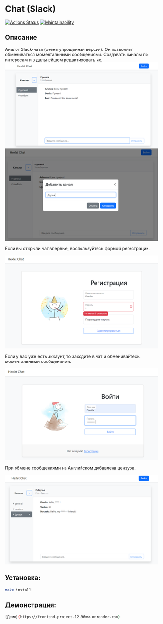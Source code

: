 # Chat (Slack)
[![Actions Status](https://github.com/Darkon96/frontend-project-12/actions/workflows/hexlet-check.yml/badge.svg)](https://github.com/Darkon96/frontend-project-12/actions)
[![Maintainability](https://api.codeclimate.com/v1/badges/9f2a15e7a370c3add7bd/maintainability)](https://codeclimate.com/github/Darkon96/frontend-project-12/maintainability)
## Описание
Аналог Slack-чата (очень упрощенная версия). Он позволяет обмениваться моментальными сообщениями. Создавать каналы по интересам и в дальнейшем редактировать их.
![alt text](<./frontend/src/assets/readme_img/1.png>)
![alt text](<./frontend/src/assets/readme_img/2.png>)

Если вы открыли чат впервые, воспользуйтесь формой регестрации.

![alt text](<./frontend/src/assets/readme_img/3.png>)

Если у вас уже есть аккаунт, то заходите в чат и обменивайтесь моментальными сообщениями.

![alt text](<./frontend/src/assets/readme_img/4.png>)

При обмене сообщениями на Английском добавлена цензура.

![alt text](<./frontend/src/assets/readme_img/5.png>)

## Установка:
```sh
make install
```
## Демонстрация:
```sh
[Демо](https://frontend-project-12-96mw.onrender.com)
```
